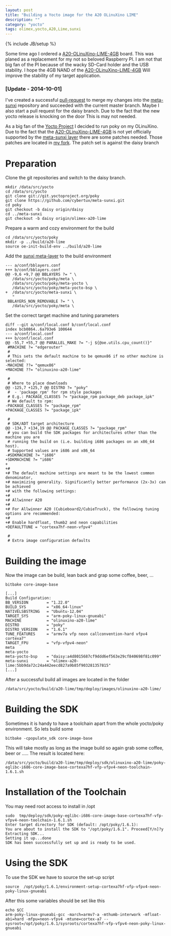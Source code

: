 ```yaml
---
layout: post
title: "Building a Yocto image for the A20 OLinuXino LIME"
description: ""
category: "yocto"
tags: olimex,yocto,A20,Lime,sunxi
---
```

{% include JB/setup %}

Some time ago I ordered a [A20-OLinuXino-LIME-4GB](https://www.olimex.com/Products/OLinuXino/A20/A20-OLinuXino-LIME-4GB/open-source-hardware) board. This was planed as a replacement for my not so beloved Raspberry PI. I am not that big fan of the PI because of the wacky SD-Card holder and the USB stability. I hope the 4GB NAND of the [A20-OLinuXino-LIME-4GB](https://www.olimex.com/Products/OLinuXino/A20/A20-OLinuXino-LIME-4GB/open-source-hardware) Will improve the stability of my target application.
<!--more-->


### [Update - 2014-10-01]
I've created a successful [pull-request](https://github.com/linux-sunxi/meta-sunxi/commit/998cbf354423375ceacf735571dab150b9670502) to merge my changes into the [meta-sunxi](https://github.com/linux-sunxi/meta-sunxi) repository and succeeded with the current master branch. Maybe I also start a pull request for the daisy branch. Due  to the fact that the new yocto release is knocking on the door This is may not needed.

As a big fan of the [Yocto Project](https://www.yoctoproject.org/) I decided to run poky on my OLinuXino. Due to the fact that the [A20-OLinuXino-LIME-4GB](https://www.olimex.com/Products/OLinuXino/A20/A20-OLinuXino-LIME-4GB/open-source-hardware) is not yet officially supported by the [meta-sunxi layer](https://github.com/linux-sunxi/meta-sunxi) there are some patches needed. Those patches are located in [my fork](https://github.com/cybertux/meta-sunxi/tree/olimex-a20-lime). The patch set is against the daisy branch

# Preparation

Clone the git repositories and switch to the daisy branch.

    mkdir /data/src/yocto
    cd /data/src/yocto
    git clone git://git.yoctoproject.org/poky
    git clone https://github.com/cybertux/meta-sunxi.git
    cd poky
    git checkout -b daisy origin/daisy
    cd ../meta-sunxi
    git checkout -b daisy origin/olimex-a20-lime

Prepare a warm and cozy environment for the build

    cd /data/src/yocto/poky
    mkdir -p ../build/a20-lime
    source oe-init-build-env ../build/a20-lime

Add the [sunxi meta-layer](https://github.com/linux-sunxi/meta-sunxi) to the build environment

    --- a/conf/bblayers.conf
    +++ b/conf/bblayers.conf
    @@ -9,6 +9,7 @@ BBLAYERS ?= " \
       /data/src/yocto/poky/meta \
       /data/src/yocto/poky/meta-yocto \
       /data/src/yocto/poky/meta-yocto-bsp \
    +  /data/src/yocto/meta-sunxi \
       "
     BBLAYERS_NON_REMOVABLE ?= " \
       /data/src/yocto/poky/meta \

Set the correct target machine and tuning parameters

    diff --git a/conf/local.conf b/conf/local.conf
    index bcb0864..6a793e6 100644
    --- a/conf/local.conf
    +++ b/conf/local.conf
    @@ -55,7 +55,7 @@ PARALLEL_MAKE ?= "-j ${@oe.utils.cpu_count()}"
     #MACHINE ?= "edgerouter"
     #
     # This sets the default machine to be qemux86 if no other machine is selected:
    -MACHINE ??= "qemux86"
    +MACHINE ??= "olinuxino-a20-lime"

     #
     # Where to place downloads
    @@ -125,7 +125,7 @@ DISTRO ?= "poky"
     #  - 'package_rpm' for rpm style packages
     # E.g.: PACKAGE_CLASSES ?= "package_rpm package_deb package_ipk"
     # We default to rpm:
    -PACKAGE_CLASSES ?= "package_rpm"
    +PACKAGE_CLASSES ?= "package_ipk"

     #
     # SDK/ADT target architecture
    @@ -134,7 +134,19 @@ PACKAGE_CLASSES ?= "package_rpm"
     # you can build the SDK packages for architectures other than the machine you are
     # running the build on (i.e. building i686 packages on an x86_64 host).
     # Supported values are i686 and x86_64
    -#SDKMACHINE ?= "i686"
    +SDKMACHINE ?= "i686"
    +
    +#
    +# The default machine settings are meant to be the lowest common denominator,
    +# maximizing generality. Significantly better performance (2x-3x) can be achieved
    +# with the following settings:
    +#
    +# Allwinner A20
    +#
    +# For Allwinner A20 (Cubieboard2/CubieTruck), the following tuning options are recommended:
    +#
    +# Enable hardfloat, thumb2 and neon capabilities
    +DEFAULTTUNE = "cortexa7hf-neon-vfpv4"

     #
     # Extra image configuration defaults

# Building the image

Now the image can be build, lean back and grap some coffee, beer, ...

    bitbake core-image-base

    [...]
    Build Configuration:
    BB_VERSION        = "1.22.0"
    BUILD_SYS         = "x86_64-linux"
    NATIVELSBSTRING   = "Ubuntu-12.04"
    TARGET_SYS        = "arm-poky-linux-gnueabi"
    MACHINE           = "olinuxino-a20-lime"
    DISTRO            = "poky"
    DISTRO_VERSION    = "1.6.1"
    TUNE_FEATURES     = "armv7a vfp neon callconvention-hard vfpv4 cortexa7"
    TARGET_FPU        = "vfp-vfpv4-neon"
    meta
    meta-yocto
    meta-yocto-bsp    = "daisy:a4d8015687cf9ddd6ef563e29cf840698f81c099"
    meta-sunxi        = "olimex-a20-lime:5bb9da72c24a442eecd827a9b85f903281357815"
    [...]

After a successful build all images are located in the folder

    /data/src/yocto/build/a20-lime/tmp/deploy/images/olinuxino-a20-lime/

# Building the SDK

Sometimes it is handy to have a toolchain apart from the whole yocto/poky environment. So lets build some

    bitbake -cpopulate_sdk core-image-base

This will take mostly as long as the image build so again grab some coffee, beer or .....
The result is located here:

    /data/src/yocto/build/a20-lime/tmp/deploy/sdk/olinuxino-a20-lime/poky-eglibc-i686-core-image-base-cortexa7hf-vfp-vfpv4-neon-toolchain-1.6.1.sh

# Installation of the Toolchain

You may need root access to install in /opt

    sudo  tmp/deploy/sdk/poky-eglibc-i686-core-image-base-cortexa7hf-vfp-vfpv4-neon-toolchain-1.6.1.sh
    Enter target directory for SDK (default: /opt/poky/1.6.1):
    You are about to install the SDK to "/opt/poky/1.6.1". Proceed[Y/n]?y
    Extracting SDK...
    Setting it up...done
    SDK has been successfully set up and is ready to be used.

# Using the SDK

To use the SDK we have to source the set-up script

    source  /opt/poky/1.6.1/environment-setup-cortexa7hf-vfp-vfpv4-neon-poky-linux-gnueabi

After this some variables should be set like this

    echo $CC
    arm-poky-linux-gnueabi-gcc -march=armv7-a -mthumb-interwork -mfloat-abi=hard -mfpu=neon-vfpv4 -mtune=cortex-a7 --sysroot=/opt/poky/1.6.1/sysroots/cortexa7hf-vfp-vfpv4-neon-poky-linux-gnueabi


